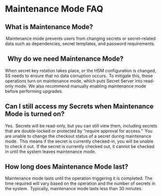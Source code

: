 [title]: # (Maintenance Mode FAQ)
[tags]: # (Administration, Maintenance mode)
[priority]: # (1000)

# Maintenance Mode FAQ

## What is Maintenance Mode? 

 Maintenance mode prevents users from changing secrets or secret-related data such as dependencies, secret templates, and password requirements.   

##   Why do we need Maintenance Mode? 

When secret key rotation takes place, or the HSM configuration is changed, SS needs to ensure that no data corruption occurs.  To mitigate this, these operations turn on maintenance mode, which puts Secret Server into read-only mode. We also recommend manually enabling maintenance mode before performing upgrades. 

## Can I still access my Secrets when Maintenance Mode is turned on? 

Yes.  Secrets will be read-only, but you can still view them, including secrets that are double-locked or protected by “require approval for access.”  You are unable to change the checkout status of a secret during maintenance mode.  This means if the secret is currently checked-in, you will be unable to check it out.  If the secret is currently checked out, it cannot be checked in until the system leaves maintenance mode. 

## How long does Maintenance Mode last?  

Maintenance mode lasts until the operation triggering it is completed. The time required will vary based on the operation and the number of secrets in the system.  Typically, maintenance mode lasts less than 30 minutes.

 